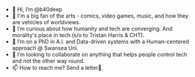 - 👋 Hi, I’m @b40deep
- 💚 I'm a big fan of the arts - comics, video games, music, and how they are vehicles of worldviews.
- 👀 I’m curious about how humanity and tech are converging. And morality's place in tech (s/o to Tristan Harris & CHT).
- 🌱 I’m on a PhD in A.I. and Data-driven systems with a Human-centered approach @ Swansea Uni.
- 💞️ I’m looking to collaborate on anything that helps people control tech and not the other way round.
- 📫 How to reach me?  Send a letter📧.

<!---
b40deep/b40deep is a ✨ special ✨ repository because its `README.md` (this file) appears on your GitHub profile.
You can click the Preview link to take a look at your changes.
--->
